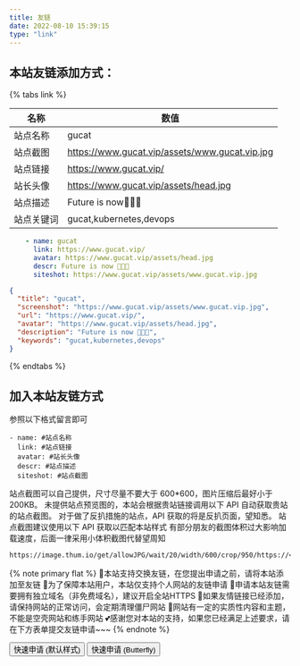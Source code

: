 ```yaml
---
title: 友链
date: 2022-08-10 15:39:15
type: "link"
---
```


## 本站友链添加方式：
{% tabs link %}
<!-- tab 🌴General -->

| 名称       | 数值                                                         |
| ---------- | ------------------------------------------------------------ |
| 站点名称   | gucat                                                   |
| 站点截图   | https://www.gucat.vip/assets/www.gucat.vip.jpg |
| 站点链接   | https://www.gucat.vip/                                        |
| 站长头像   | https://www.gucat.vip/assets/head.jpg                         |
| 站点描述   | Future is now🍭🍭🍭                         |
| 站点关键词 | gucat,kubernetes,devops                                     |

<!-- endtab -->

<!-- tab 🙋 butterfly-💭candy -->
```yml
    - name: gucat
      link: https://www.gucat.vip/
      avatar: https://www.gucat.vip/assets/head.jpg
      descr: Future is now 🍭🍭🍭
      siteshot: https://www.gucat.vip/assets/www.gucat.vip.jpg
```
<!-- endtab -->

<!-- tab 🥗Volantis -->
```JSON
{
  "title": "gucat",
  "screenshot": "https://www.gucat.vip/assets/www.gucat.vip.jpg",
  "url": "https://www.gucat.vip/",
  "avatar": "https://www.gucat.vip/assets/head.jpg",
  "description": "Future is now 🍭🍭🍭",
  "keywords": "gucat,kubernetes,devops"
}
```
<!-- endtab -->

{% endtabs %}


## 加入本站友链方式
参照以下格式留言即可
```YML
- name: #站点名称
  link: #站点链接
  avatar: #站长头像
  descr: #站点描述
  siteshot: #站点截图 
```

站点截图可以自己提供，尺寸尽量不要大于 600*600，图片压缩后最好小于200KB。
未提供站点预览图的，本站会根据贵站链接调用以下 API 自动获取贵站的站点截图。
对于做了反扒措施的站点，API 获取的将是反扒页面，望知悉。
站点截图建议使用以下 API 获取以匹配本站样式
有部分朋友的截图体积过大影响加载速度，后面一律采用小体积截图代替望周知
```markdown
https://image.thum.io/get/allowJPG/wait/20/width/600/crop/950/https://<你的域名>/
```

{% note primary flat %}
🎉本站支持交换友链，在您提出申请之前，请将本站添加至友链
🥗为了保障本站用户，本站仅支持个人网站的友链申请
🍧申请本站友链需要拥有独立域名（非免费域名），建议开启全站HTTPS
🥫如果友情链接已经添加，请保持网站的正常访问，会定期清理僵尸网站
🍖网站有一定的实质性内容和主题，不能是空壳网站和练手网站
💕感谢您对本站的支持，如果您已经满足上述要求，请在下方表单提交友链申请~~~
{% endnote %}

<div class="addBtn"><button onclick="leonus.linkCom()"><i class="fa-solid fa-circle-plus"></i>快速申请 (默认样式)</button> <button onclick="leonus.linkCom(&quot;bf&quot;)"><i class="fa-solid fa-circle-plus"></i>快速申请 (Butterfly)</button></div>
<link rel="stylesheet" href="/css/kslink.css">
<script src="/js/kslink.js"></script>